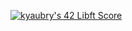 [![kyaubry's 42 Libft Score](https://github.com/KylianAUBRY/KylianAUBRY/assets/90618758/e9128e06-1e8b-4f5a-8ce5-c4ddc601e20c)](https://github.com/KylianAUBRY/Libft)
